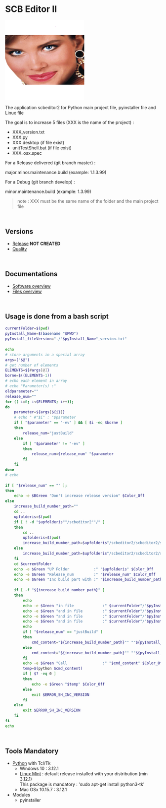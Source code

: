 
# **SCB Editor II**

![Alt text](scbeditor2_T_256x256.png "scbeditor2")

The application scbeditor2 for Python main project file, pyinstaller file and Linux file

The goal is to increase 5 files (XXX is the name of the project) :

- XXX_version.txt
- XXX.py
- XXX.desktop (if file exist)
- unitTestShell.bat (if file exist)
- XXX_osx.spec

For a Release delivered (git branch master) :

 major.minor.maintenance.build (example: 1.1.3.99)

For a Debug (git branch develop) :

 minor.maintenance.build (example: 1.3.99)

> note : XXX must be the same name of the folder and the main project file

&nbsp;

## **Versions**

- [Release](Evolution_Release.md) **NOT CREATED**
- [Quality](Quality_pylint_log.md)

&nbsp;

## **Documentations**

- [Software overview](Documents/scbeditor2.md)
- [Files overview](Documents/Catalog_Files.md)

&nbsp;

## **Usage is done from a bash script**

```bash
currentFolder=$(pwd)
pyInstall_Name=$(basename "$PWD")
pyInstall_fileVersion="./"$pyInstall_Name"_version.txt"

echo
# store arguments in a special array 
args=("$@") 
# get number of elements 
ELEMENTS=${#args[@]}
borne=$((ELEMENTS-1))
# echo each element in array  
# echo "Parameter(s) :"
oldparameter=""
release_num=""
for (( i=0; i<$ELEMENTS; i++));
do
    parameter=${args[${i}]}
    # echo " #"$i" : "$parameter
    if [ "$parameter" == "-ev" ] && [ $i -eq $borne ]
    then
        release_num="justBuild"
    else
        if [ "$parameter" != "-ev" ]
        then
            release_num=$release_num" "$parameter
        fi
    fi
done
# echo

if [ "$release_num" == "" ];
then
    echo -e $BGreen "Don't increase release version" $Color_Off
else
    increase_build_number_path=""
    cd ..
    upfolderis=$(pwd)
    if [ ! -d "$upfolderis""/scbeditor2""/" ]
    then
        cd ..
        upfolderis=$(pwd)
        increase_build_number_path=$upfolderis"/scbeditor2/scbeditor2/scbeditor2.py"
    else
        increase_build_number_path=$upfolderis"/scbeditor2/scbeditor2/scbeditor2.py"
    fi
    cd $currentFolder
    echo -e $Green "UP Folder           :" "$upfolderis" $Color_Off
    echo -e $Green "Release_num         :" "$release_num" $Color_Off
    echo -e $Green "Inc build part with :" "$increase_build_number_path" $Color_Off

    if [ -f "${increase_build_number_path}" ]
    then
        echo
        echo -e $Green "in file             :" $currentFolder"/"$pyInstall_Name"_version.txt" $Color_Off
        echo -e $Green "and in file         :" $currentFolder"/"$pyInstall_Name".py" $Color_Off
        echo -e $Green "and in file         :" $currentFolder"/"$pyInstall_Name".desktop" $Color_Off
        echo -e $Green "and in file         :" $currentFolder"/"$pyInstall_Name"_osx.spec" $Color_Off
        echo
        if [ "$release_num" == "justBuild" ]
        then
            cmd_content="${increase_build_number_path}"" ""${pyInstall_fileVersion}"
        else
            cmd_content="${increase_build_number_path}"" ""${pyInstall_fileVersion}"" ""$release_num"
        fi
        echo -e $Green "Call                :" "$cmd_content" $Color_Off
        temp=$(python $cmd_content)
        if [ $? -eq 0 ]
        then
            echo -e $Green "$temp" $Color_Off
        else
            exit $ERROR_SH_INC_VERSION
        fi
    else
        exit $ERROR_SH_INC_VERSION
    fi
fi
echo
```

&nbsp;

## **Tools Mandatory**

- [Python](https://www.python.org/) with Tcl/Tk
  - Windows 10 : 3.12.1
  - [Linux Mint](https://linuxmint.com/) : default release installed with your distribution (min 3.12.1)  
    This package is mandatory : 'sudo apt-get install python3-tk'
  - Mac OSx 10.15.7 : 3.12.1
- Modules
  - pyinstaller
